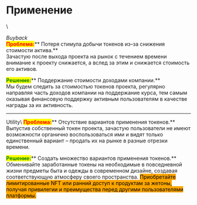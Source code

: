 # Применение

\


_Buyback_ \
<mark style="color:red;">**Проблема:**</mark>** Потеря стимула добычи токенов из–за снижения стоимости актива.**\
Зачастую после выхода проекта на рынок с течением времени внимание к проекту снижается, а вслед за этим и снижается стоимость его активов.

<mark style="color:green;">**Решение:**</mark>** Поддержание стоимости доходами компании.**\
Мы будем следить за стоимостью токенов проекта, регулярно направляя часть доходов компании на поддержание курса, тем самым оказывая финансовую поддержку активным пользователям в качестве награды за их активность.

***

Utility\ <mark style="color:red;">**Проблема:**</mark>** Отсутствие вариантов применения токенов.**\
Выпустив собственный токен проекта, зачастую пользователи не имеют возможности органично воспользоваться ими и видят только единственный вариант – продать их на рынке в разные отрезки времени.

<mark style="color:green;">**Решение:**</mark>** Создать множество вариантов применения токенов.**\
Обменивайте заработанные токены на необходимые в повседневной жизни предметы быта и одежды в современном дизайне, создавая соответствующую атмосферу своего пространства. <mark style="background-color:orange;">Приобретайте лимитированные NFT или ранний доступ к продуктам за жетоны, получая привилегии и преимущества перед другими пользователями платформы.</mark>
